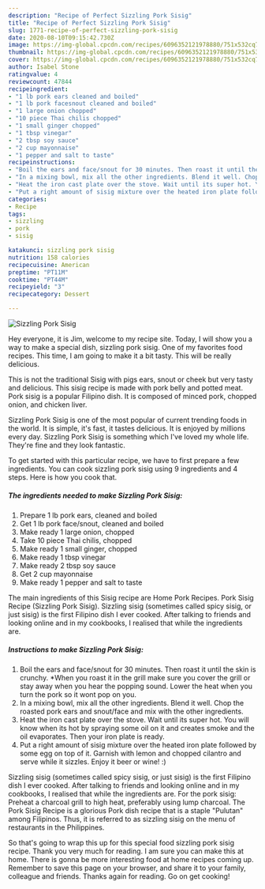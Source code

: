 ```yaml
---
description: "Recipe of Perfect Sizzling Pork Sisig"
title: "Recipe of Perfect Sizzling Pork Sisig"
slug: 1771-recipe-of-perfect-sizzling-pork-sisig
date: 2020-08-10T09:15:42.730Z
image: https://img-global.cpcdn.com/recipes/6096352121978880/751x532cq70/sizzling-pork-sisig-recipe-main-photo.jpg
thumbnail: https://img-global.cpcdn.com/recipes/6096352121978880/751x532cq70/sizzling-pork-sisig-recipe-main-photo.jpg
cover: https://img-global.cpcdn.com/recipes/6096352121978880/751x532cq70/sizzling-pork-sisig-recipe-main-photo.jpg
author: Isabel Stone
ratingvalue: 4
reviewcount: 47844
recipeingredient:
- "1 lb pork ears cleaned and boiled"
- "1 lb pork facesnout cleaned and boiled"
- "1 large onion chopped"
- "10 piece Thai chilis chopped"
- "1 small ginger chopped"
- "1 tbsp vinegar"
- "2 tbsp soy sauce"
- "2 cup mayonnaise"
- "1 pepper and salt to taste"
recipeinstructions:
- "Boil the ears and face/snout for 30 minutes. Then roast it until the skin is crunchy. *When you roast it in the grill make sure you cover the grill or stay away when you hear the popping sound. Lower the heat when you turn the pork so it wont pop on you."
- "In a mixing bowl, mix all the other ingredients. Blend it well. Chop the roasted pork ears and snout/face and mix with the other ingredients."
- "Heat the iron cast plate over the stove. Wait until its super hot. You will know when its hot by spraying some oil on it and creates smoke and the oil evaporates. Then your iron plate is ready."
- "Put a right amount of sisig mixture over the heated iron plate followed by some egg on top of it. Garnish with lemon and chopped cilantro and serve while it sizzles. Enjoy it beer or wine! :)"
categories:
- Recipe
tags:
- sizzling
- pork
- sisig

katakunci: sizzling pork sisig 
nutrition: 158 calories
recipecuisine: American
preptime: "PT11M"
cooktime: "PT44M"
recipeyield: "3"
recipecategory: Dessert

---
```



![Sizzling Pork Sisig](https://img-global.cpcdn.com/recipes/6096352121978880/751x532cq70/sizzling-pork-sisig-recipe-main-photo.jpg)

Hey everyone, it is Jim, welcome to my recipe site. Today, I will show you a way to make a special dish, sizzling pork sisig. One of my favorites food recipes. This time, I am going to make it a bit tasty. This will be really delicious.

This is not the traditional Sisig with pigs ears, snout or cheek but very tasty and delicious. This sisig recipe is made with pork belly and potted meat. Pork sisig is a popular Filipino dish. It is composed of minced pork, chopped onion, and chicken liver.

Sizzling Pork Sisig is one of the most popular of current trending foods in the world. It is simple, it's fast, it tastes delicious. It is enjoyed by millions every day. Sizzling Pork Sisig is something which I've loved my whole life. They're fine and they look fantastic.


To get started with this particular recipe, we have to first prepare a few ingredients. You can cook sizzling pork sisig using 9 ingredients and 4 steps. Here is how you cook that.

<!--inarticleads1-->

##### The ingredients needed to make Sizzling Pork Sisig:

1. Prepare 1 lb pork ears, cleaned and boiled
1. Get 1 lb pork face/snout, cleaned and boiled
1. Make ready 1 large onion, chopped
1. Take 10 piece Thai chilis, chopped
1. Make ready 1 small ginger, chopped
1. Make ready 1 tbsp vinegar
1. Make ready 2 tbsp soy sauce
1. Get 2 cup mayonnaise
1. Make ready 1 pepper and salt to taste


The main ingredients of this Sisig recipe are Home Pork Recipes. Pork Sisig Recipe (Sizzling Pork Sisig). Sizzling sisig (sometimes called spicy sisig, or just sisig) is the first Filipino dish I ever cooked. After talking to friends and looking online and in my cookbooks, I realised that while the ingredients are. 

<!--inarticleads2-->

##### Instructions to make Sizzling Pork Sisig:

1. Boil the ears and face/snout for 30 minutes. Then roast it until the skin is crunchy. *When you roast it in the grill make sure you cover the grill or stay away when you hear the popping sound. Lower the heat when you turn the pork so it wont pop on you.
1. In a mixing bowl, mix all the other ingredients. Blend it well. Chop the roasted pork ears and snout/face and mix with the other ingredients.
1. Heat the iron cast plate over the stove. Wait until its super hot. You will know when its hot by spraying some oil on it and creates smoke and the oil evaporates. Then your iron plate is ready.
1. Put a right amount of sisig mixture over the heated iron plate followed by some egg on top of it. Garnish with lemon and chopped cilantro and serve while it sizzles. Enjoy it beer or wine! :)


Sizzling sisig (sometimes called spicy sisig, or just sisig) is the first Filipino dish I ever cooked. After talking to friends and looking online and in my cookbooks, I realised that while the ingredients are. For the pork sisig: Preheat a charcoal grill to high heat, preferably using lump charcoal. The Pork Sisig Recipe is a glorious Pork dish recipe that is a staple &#34;Pulutan&#34; among Filipinos. Thus, it is referred to as sizzling sisig on the menu of restaurants in the Philippines. 

So that's going to wrap this up for this special food sizzling pork sisig recipe. Thank you very much for reading. I am sure you can make this at home. There is gonna be more interesting food at home recipes coming up. Remember to save this page on your browser, and share it to your family, colleague and friends. Thanks again for reading. Go on get cooking!
